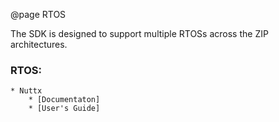 @page RTOS

The SDK is designed to support multiple RTOSs across the ZIP architectures.

### RTOS:
    * Nuttx
        * [Documentaton]
        * [User's Guide]

[Documentaton]:http://nuttx.org/doku.php?id=documentation
[User's Guide]:http://nuttx.org/doku.php?id=documentation:userguide



